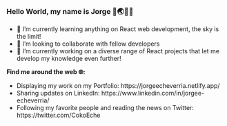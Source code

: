 ### Hello World, my name is Jorge 👋🌏👨‍💻
- 🌱 I’m currently learning anything on React web development, the sky is the limit!
- 👯 I’m looking to collaborate with fellow developers
- 🔭 I’m currently working on a diverse range of React projects that let me develop my knowledge even further!

**Find me around the web 🌐:**
<ul> 
  <li> Displaying my work on my Portfolio: https://jorgeecheverria.netlify.app/ </li>
  <li> Sharing updates on LinkedIn: https://www.linkedin.com/in/jorgee-echeverria/ </li>
  <li> Following my favorite people and reading the news on Twitter: https://twitter.com/CokoEche</li>
</ul>
